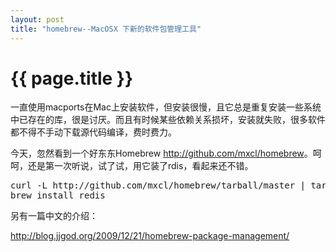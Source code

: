 ```yaml
---
layout: post
title: "homebrew--MacOSX 下新的软件包管理工具"
---
```


# {{ page.title }}

一直使用macports在Mac上安装软件，但安装很慢，且它总是重复安装一些系统中已存在的库，很是讨厌。而且有时候某些依赖关系损坏，安装就失败，很多软件都不得不手动下载源代码编译，费时费力。

今天，忽然看到一个好东东Homebrew <http://github.com/mxcl/homebrew>。呵呵，还是第一次听说，试了试，用它装了rdis，看起来还不错。

<pre>
curl -L http://github.com/mxcl/homebrew/tarball/master | tar xz --strip 1 -C /usr/local
brew install redis
</pre>

另有一篇中文的介绍：

<http://blog.jjgod.org/2009/12/21/homebrew-package-management/>
